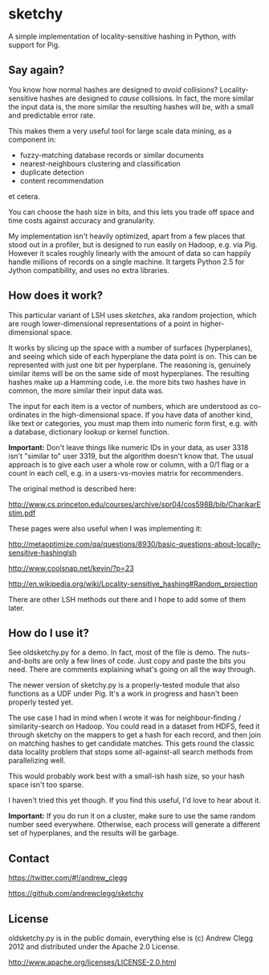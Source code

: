 sketchy
=======

A simple implementation of locality-sensitive hashing in Python, with support
for Pig.

Say again?
----------

You know how normal hashes are designed to _avoid_ collisions?
Locality-sensitive hashes are designed to _cause_ collisions. In fact, the more
similar the input data is, the more similar the resulting hashes will be, with
a small and predictable error rate.

This makes them a very useful tool for large scale data mining, as a component
in:

* fuzzy-matching database records or similar documents
* nearest-neighbours clustering and classification
* duplicate detection
* content recommendation

et cetera.

You can choose the hash size in bits, and this lets you trade off space and
time costs against accuracy and granularity.

My implementation isn't heavily optimized, apart from a few places that stood
out in a profiler, but is designed to run easily on Hadoop, e.g. via Pig.
However it scales roughly linearly with the amount of data so can happily
handle millions of records on a single machine. It targets Python 2.5 for
Jython compatibility, and uses no extra libraries.

How does it work?
-----------------

This particular variant of LSH uses _sketches_, aka random projection, which
are rough lower-dimensional representations of a point in higher-dimensional
space.

It works by slicing up the space with a number of surfaces (hyperplanes), and
seeing which side of each hyperplane the data point is on. This can be
represented with just one bit per hyperplane. The reasoning is, genuinely
similar items will be on the same side of most hyperplanes. The resulting
hashes make up a Hamming code, i.e. the more bits two hashes have in common,
the more similar their input data was.

The input for each item is a vector of numbers, which are understood as
co-ordinates in the high-dimensional space. If you have data of another kind,
like text or categories, you must map them into numeric form first, e.g. with a
database, dictionary lookup or kernel function.

**Important:** Don't leave things like numeric IDs in your data, as user 3318
isn't "similar to" user 3319, but the algorithm doesn't know that. The usual
approach is to give each user a whole row or column, with a 0/1 flag or a count
in each cell, e.g. in a users-vs-movies matrix for recommenders.

The original method is described here:

http://www.cs.princeton.edu/courses/archive/spr04/cos598B/bib/CharikarEstim.pdf

These pages were also useful when I was implementing it:

http://metaoptimize.com/qa/questions/8930/basic-questions-about-locally-sensitive-hashinglsh

http://www.coolsnap.net/kevin/?p=23

http://en.wikipedia.org/wiki/Locality-sensitive_hashing#Random_projection

There are other LSH methods out there and I hope to add some of them later.

How do I use it?
----------------

See oldsketchy.py for a demo. In fact, most of the file is demo. The
nuts-and-bolts are only a few lines of code. Just copy and paste the bits you
need. There are comments explaining what's going on all the way through.

The newer version of sketchy.py is a properly-tested module that also functions
as a UDF under Pig. It's a work in progress and hasn't been properly tested
yet.

The use case I had in mind when I wrote it was for neighbour-finding /
similarity-search on Hadoop. You could read in a dataset from HDFS, feed it
through sketchy on the mappers to get a hash for each record, and then join on
matching hashes to get candidate matches. This gets round the classic data
locality problem that stops some all-against-all search methods from
parallelizing well.

This would probably work best with a small-ish hash size, so your hash space
isn't too sparse.

I haven't tried this yet though. If you find this useful, I'd love to hear about
it.

**Important:** If you do run it on a cluster, make sure to use the same random
number seed everywhere. Otherwise, each process will generate a different set
of hyperplanes, and the results will be garbage.

Contact
-------

https://twitter.com/#!/andrew_clegg

https://github.com/andrewclegg/sketchy

License
-------

oldsketchy.py is in the public domain, everything else is (c) Andrew Clegg 2012
and distributed under the Apache 2.0 License.

http://www.apache.org/licenses/LICENSE-2.0.html

